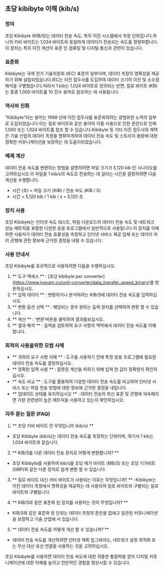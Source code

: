 ## 초당 kibibyte 이해 (kib/s)

### 정의
초당 Kibibyte (KIB/S)는 데이터 전송 속도, 특히 이진 시스템에서 측정 단위입니다.하나의 키비 바이트는 1,024 바이트와 동일하게 데이터가 전송되는 속도를 정량화합니다.이 장치는 특히 이진 계산이 표준 인 컴퓨팅 및 디지털 통신과 관련이 있습니다.

### 표준화
Kibibyte는 국제 전기 기술위원회 (IEC) 표준의 일부이며, 데이터 측정의 명확성을 제공하기 위해 설립되었습니다.IEC는 이진 접두사를 도입하여 데이터 크기의 이진 및 소수점 해석을 구별했습니다.따라서 1 kib는 1,024 바이트로 정의되는 반면, 킬로 바이트 (KB)는 종종 1,000 바이트를 10 진수 용어로 참조하는 데 사용됩니다.

### 역사와 진화
"Kibibyte"라는 용어는 1998 년에 이진 접두사를 표준화하려는 광범위한 노력의 일부로 도입되었습니다.이는 킬로 바이트와 같은 용어의 이중 사용으로 인한 혼란으로 인해 1,000 또는 1,024 바이트를 참조 할 수 있습니다.Kibibyte 및 기타 이진 접두사의 채택은 기술 산업의 데이터 측정을 명확하게하여 데이터 전송 속도 및 스토리지 용량에 대한 정확한 커뮤니케이션을 보장하는 데 도움이되었습니다.

### 예제 계산
데이터 전송 속도를 변환하는 방법을 설명하려면 파일 크기가 5,120 kib 인 시나리오를 고려하십시오.이 파일을 1 kib/s의 속도로 전송하는 데 걸리는 시간을 결정하려면 다음 계산을 수행합니다.

- 시간 (초) = 파일 크기 (KIB) / 전송 속도 (KIB / S)
- 시간 = 5,120 kib / 1 kib / s = 5,120 초

### 장치 사용
초당 Kibibyte는 인터넷 속도 테스트, 파일 다운로드의 데이터 전송 속도 및 네트워크 성능 메트릭을 포함한 다양한 응용 프로그램에서 일반적으로 사용됩니다.이 장치를 이해하면 사용자가 데이터 전송 효율성을 측정하고 인터넷 서비스 제공 업체 또는 데이터 처리 관행에 관한 정보에 근거한 결정을 내릴 수 있습니다.

### 사용 안내서
초당 Kibibyte를 효과적으로 사용하려면 다음을 수행하십시오.
1. ** 도구 액세스 ** : [초당 kibibyte per converter] (https://www.inayam.co/unit-converter/data_transfer_speed_binary)를 방문하십시오.
2. ** 입력 데이터 ** : 변환하거나 분석하려는 KIB/S에 데이터 전송 속도를 입력하십시오.
3. ** 변환 옵션 선택 ** : 해당되는 경우 원하는 출력 장치를 선택하여 변환 할 수 있습니다.
4. ** 계산 ** : '변환'버튼을 클릭하여 결과를보십시오.
5. ** 결과 해석 ** : 출력을 검토하여 요구 사항의 맥락에서 데이터 전송 속도를 이해합니다.

### 최적의 사용을위한 모범 사례
- ** 귀하의 요구 사항 이해 ** : 도구를 사용하기 전에 특정 응용 프로그램에 필요한 데이터 전송 속도를 결정하십시오.
- ** 정확한 입력 사용 ** : 잘못된 계산을 피하기 위해 입력 한 값이 정확한지 확인하십시오.
- ** 속도 비교 ** : 도구를 활용하여 다양한 데이터 전송 속도를 비교하여 인터넷 서비스 또는 파일 전송 방법에 대한 정보에 근거한 결정을 내립니다.
- ** 업데이트 상태를 유지하십시오 ** : 데이터 전송의 최신 표준 및 관행에 익숙해지면 가장 관련성이 높은 메트릭을 사용하고 있는지 확인하십시오.

### 자주 묻는 질문 (FAQ)

1. ** 초당 키비 바이트 란 무엇입니까 (kib/s) **
- 초당 Kibibyte (kib/s)는 데이터 전송 속도를 측정하는 단위이며, 여기서 1 kib는 1,024 바이트와 같습니다.

2. ** KIB/S를 다른 데이터 전송 장치로 어떻게 변환합니까? **
- 초당 Kibibyte를 사용하여 kib/s를 초당 메가 바이트 (MB/S) 또는 초당 기가비트 (GBP)와 같은 다른 장치로 쉽게 변환 할 수 있습니다.

3. ** 킬로 바이트 대신 키비 바이트가 사용되는 이유는 무엇입니까? **
-Kibibyte는 이진 데이터 측정에서 명확성을 제공하는 데 사용되어 킬로 바이트와 구별되는 킬로 바이트와 구별됩니다.

4. ** KIB/S와 같은 표준화 된 장치를 사용하는 것이 무엇입니까? **
- KIB/S와 같은 표준화 된 단위는 데이터 측정의 혼란을 없애고 일관된 커뮤니케이션을 보장하고 기술 산업에 서 있습니다.

5. ** 데이터 전송 속도를 어떻게 개선 할 수 있습니까? **
- 데이터 전송 속도를 개선하려면 인터넷 계획 업그레이드, 네트워크 설정 최적화 또는 무선 대신 유선 연결을 사용하는 것을 고려하십시오.

초당 Kibibyte를 사용하면 데이터 전송 속도에 대한 귀중한 통찰력을 얻어 디지털 커뮤니케이션에 대한 이해를 높이고 전반적인 경험을 향상시킬 수 있습니다.